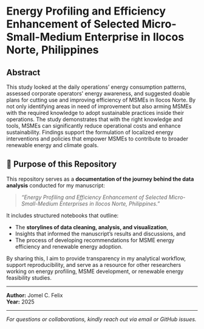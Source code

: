 
# Energy Profiling and Efficiency Enhancement of Selected Micro-Small-Medium Enterprise in Ilocos Norte, Philippines


## Abstract
This study looked at the daily operations’ energy consumption patterns, assessed corporate operators' energy awareness, and suggested doable plans for cutting use and improving efficiency of MSMEs in Ilocos Norte. By not only identifying areas in need of improvement but also arming MSMEs with the required knowledge to adopt sustainable practices inside their operations. The study demonstrates that with the right knowledge and tools, MSMEs can significantly reduce operational costs and enhance sustainability. Findings support the formulation of localized energy interventions and policies that empower MSMEs to contribute to broader renewable energy and climate goals.


## 📌 **Purpose of this Repository**

This repository serves as a **documentation of the journey behind the data analysis** conducted for my manuscript:

> *“Energy Profiling and Efficiency Enhancement of Selected Micro-Small-Medium Enterprises in Ilocos Norte, Philippines.”*

It includes structured notebooks that outline:

- The **storylines of data cleaning, analysis, and visualization**,  
- Insights that informed the manuscript’s results and discussions, and  
- The process of developing recommendations for MSME energy efficiency and renewable energy adoption.

By sharing this, I aim to provide transparency in my analytical workflow, support reproducibility, and serve as a resource for other researchers working on energy profiling, MSME development, or renewable energy feasibility studies.

---

**Author:** Jomel C. Felix  
**Year:** 2025

---

_For questions or collaborations, kindly reach out via email or GitHub issues._
